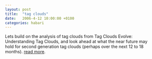 ```yaml
---
layout: post
title:  "tag clouds"
date:   2006-4-12 10:00:00 +0100
categories: habari
---
```

Lets build on the analysis of tag clouds from Tag Clouds Evolve: Understanding Tag Clouds, and look ahead at what the near future may hold for second generation tag clouds (perhaps over the next 12 to 18 months).  <a href="http://www.joelamantia.com/blog/archives/ideas/second_generation_tag_clouds.html">read more</a>.